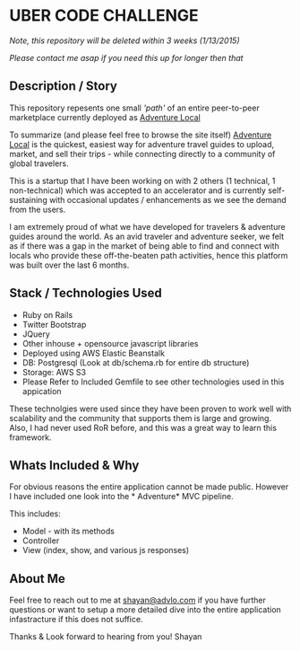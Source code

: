 UBER CODE CHALLENGE
===================

*Note, this repository will be deleted within 3 weeks (1/13/2015)*

*Please contact me asap if you need this up for longer then that*

Description / Story
-------------------
This repository repesents one small *'path'* of an entire peer-to-peer marketplace currently deployed as 
[Adventure Local](http://www.advlo.com "Adventure Local")

To summarize (and please feel free to browse the site itself)  [Adventure Local](http://www.advlo.com "Adventure Local") is the quickest, easiest way for adventure travel guides to upload, market, and sell their trips - while connecting directly to a community of global travelers.

This is a startup that I have been working on with 2 others (1 technical, 1 non-technical) which was accepted to an accelerator and is currently self-sustaining with occasional updates / enhancements as we see the demand from the users. 

I am extremely proud of what we have developed for travelers & adventure guides around the world. As an avid traveler and adventure seeker, we felt as if there was a gap in the market of being able to find and connect with locals who provide these off-the-beaten path activities, hence this platform was built over the last 6 months.

Stack / Technologies Used
-------------------------
* Ruby on Rails
* Twitter Bootstrap
* JQuery
* Other inhouse + opensource javascript libraries
* Deployed using AWS Elastic Beanstalk
* DB: Postgresql (Look at db/schema.rb for entire db structure)
* Storage: AWS S3
* Please Refer to Included Gemfile to see other technologies used in this appication


These technolgies were used since they have been proven to work well with scalability and the community that supports them is large and growing. Also, I had never used RoR before, and this was a great way to learn this framework.

Whats Included & Why
--------------------
For obvious reasons the entire application cannot be made public. However I have included one look into the * Adventure* MVC pipeline. 

This includes:
* Model - with its methods
* Controller
* View (index, show, and various js responses)

About Me
--------
Feel free to reach out to me at shayan@advlo.com if you have further questions or want to setup a more detailed dive into the entire application infastracture if this does not suffice.

Thanks & Look forward to hearing from you!
Shayan

